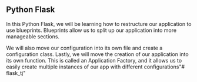## Python Flask

In this Python Flask, we will be learning how to restructure our application to use blueprints. Blueprints allow us to split up our application into more manageable sections. 

We will also move our configuration into its own file and create a configuration class. Lastly, we will move the creation of our application into its own function. This is called an Application Factory, and it allows us to easily create multiple instances of our app with different configurations"# flask_tj" 
